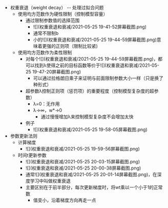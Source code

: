 * 权重衰退（weight decay） -- 处理过拟合问题
  * 使用均方范数作为硬性限制（控制模型容量）
    * 通过限制参数值的选择范围
      * ![](权重衰退和衰减/2021-05-25 19-41-52屏幕截图.png)
      * 通常不限制b
      * 小的![](权重衰退和衰减/2021-05-25 19-44-59屏幕截图.png)意味着更强的正则项（限制比较紧)
  * 使用均方范数作为柔性限制
    * 对每个![](权重衰退和衰减/2021-05-25 19-44-59屏幕截图.png)，都可以找到λ使得之前的目标函数等价于![](权重衰退和衰减/2021-05-25 19-47-20屏幕截图.png)
      * 可以通过拉格朗日乘子来证明与前面限制参数大小一样（只是换了种形式）
    * 超参数λ控制正则项（惩罚项）的重要程度（控制模型复杂度的超参数）
      * λ=0：无作用
      * λ->∞，w*->0
        * 通过慢慢增加λ来控制模型复杂度不会增加太快
    * 例子
      * ![](权重衰退和衰减/2021-05-25 19-58-05屏幕截图.png)
* 参数更新法则
  * 计算梯度
    * ![](权重衰退和衰减/2021-05-25 19-59-56屏幕截图.png)
  * 时间t更新参数
    * ![](权重衰退和衰减/2021-05-25 20-03-15屏幕截图.png)
    * ![](权重衰退和衰减/2021-05-25 20-00-38屏幕截图.png)
    * 通常![](权重衰退和衰减/2021-05-25 20-01-14屏幕截图.png)，在深度学习中叫做权重衰退
    * 主要区别在于前半部分，每次更新梯度时，将wt乘以一个小于1的正常数
      * 值变小，沿着梯度方向再走一点

